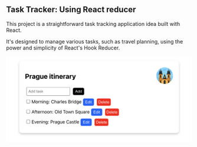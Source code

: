 ## Task Tracker: Using React reducer

This project is a straightforward task tracking application idea built with React.

It's designed to manage various tasks, such as travel planning, using the power and simplicity of React's Hook Reducer.

![Alt text](/img.png)
